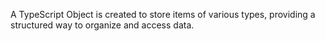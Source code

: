 A TypeScript Object is created to store items of various types, providing a structured way to organize and access data.
